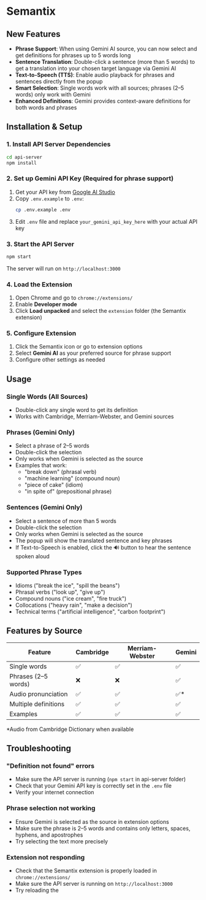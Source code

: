 # Semantix

## New Features
- **Phrase Support**: When using Gemini AI source, you can now select and get definitions for phrases up to 5 words long  
- **Sentence Translation**: Double-click a sentence (more than 5 words) to get a translation into your chosen target language via Gemini AI  
- **Text-to-Speech (TTS)**: Enable audio playback for phrases and sentences directly from the popup  
- **Smart Selection**: Single words work with all sources; phrases (2–5 words) only work with Gemini  
- **Enhanced Definitions**: Gemini provides context-aware definitions for both words and phrases  

## Installation & Setup

### 1. Install API Server Dependencies
```bash
cd api-server
npm install
```

### 2. Set up Gemini API Key (Required for phrase support)
1. Get your API key from [Google AI Studio](https://aistudio.google.com/app/apikey)  
2. Copy `.env.example` to `.env`:
   ```bash
   cp .env.example .env
   ```
3. Edit `.env` file and replace `your_gemini_api_key_here` with your actual API key

### 3. Start the API Server
```bash
npm start
```
The server will run on `http://localhost:3000`

### 4. Load the Extension
1. Open Chrome and go to `chrome://extensions/`  
2. Enable **Developer mode**  
3. Click **Load unpacked** and select the `extension` folder (the Semantix extension)

### 5. Configure Extension
1. Click the Semantix icon or go to extension options  
2. Select **Gemini AI** as your preferred source for phrase support  
3. Configure other settings as needed  

## Usage

### Single Words (All Sources)
- Double-click any single word to get its definition  
- Works with Cambridge, Merriam-Webster, and Gemini sources

### Phrases (Gemini Only)
- Select a phrase of 2–5 words  
- Double-click the selection  
- Only works when Gemini is selected as the source  
- Examples that work:
  - "break down" (phrasal verb)  
  - "machine learning" (compound noun)  
  - "piece of cake" (idiom)  
  - "in spite of" (prepositional phrase)

### Sentences (Gemini Only)
- Select a sentence of more than 5 words  
- Double-click the selection  
- Only works when Gemini is selected as the source  
- The popup will show the translated sentence and key phrases  
- If Text-to-Speech is enabled, click the 🔊 button to hear the sentence spoken aloud

### Supported Phrase Types
- Idioms ("break the ice", "spill the beans")  
- Phrasal verbs ("look up", "give up")  
- Compound nouns ("ice cream", "fire truck")  
- Collocations ("heavy rain", "make a decision")  
- Technical terms ("artificial intelligence", "carbon footprint")

## Features by Source

| Feature                | Cambridge | Merriam-Webster | Gemini |
|------------------------|-----------|-----------------|--------|
| Single words           | ✅        | ✅              | ✅     |
| Phrases (2–5 words)    | ❌        | ❌              | ✅     |
| Audio pronunciation    | ✅        | ✅              | ✅*    |
| Multiple definitions   | ✅        | ✅              | ✅     |
| Examples               | ✅        | ✅              | ✅     |

*Audio from Cambridge Dictionary when available

## Troubleshooting

### "Definition not found" errors
- Make sure the API server is running (`npm start` in api-server folder)  
- Check that your Gemini API key is correctly set in the `.env` file  
- Verify your internet connection

### Phrase selection not working
- Ensure Gemini is selected as the source in extension options  
- Make sure the phrase is 2–5 words and contains only letters, spaces, hyphens, and apostrophes  
- Try selecting the text more precisely

### Extension not responding
- Check that the Semantix extension is properly loaded in `chrome://extensions/`  
- Make sure the API server is running on `http://localhost:3000`  
- Try reloading the